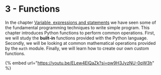 # 3 - Functions

In the chapter [Variable, expressions and statements](../variables-expressions-and-statements/) we have seen some of the fundamental programming techniques to write simple program. This chapter introduces Python functions to perform common operations. First, we will study the **built-in** functions provided with the Python language. Secondly, we will be looking at common mathematical operations provided by the `math` module. Finally, we will learn how to create our own custom functions.

{% embed url="https://youtu.be/ELew4ElQaZk?si=pw9H3JyzNU-0qW3h" %}
